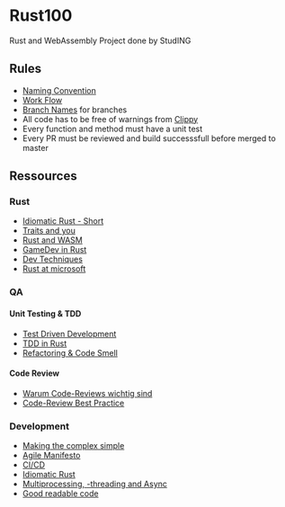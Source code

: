 # Rust100
Rust and WebAssembly Project done by StudING

## Rules
- [Naming Convention](https://doc.rust-lang.org/1.0.0/style/style/naming/README.html)
- [Work Flow](https://guides.github.com/introduction/flow/)
- [Branch Names](https://deepsource.io/blog/git-branch-naming-conventions/) for branches
- All code has to be free of warnings from [Clippy](https://github.com/rust-lang/rust-clippy)
- Every function and method must have a unit test
- Every PR must be reviewed and build successsfull before merged to master


## Ressources
### Rust
- [Idiomatic Rust - Short](https://www.youtube.com/watch?v=0zOg8_B71gE)
- [Traits and you](https://www.youtube.com/watch?v=grU-4u0Okto)
- [Rust and WASM](https://www.youtube.com/watch?v=CMB6AlE1QuI)
- [GameDev in Rust](https://www.youtube.com/watch?v=aKLntZcp27M)
- [Dev Techniques](https://www.youtube.com/watch?v=vqavdUGKeb4)
- [Rust at microsoft](https://www.youtube.com/watch?v=NQBVUjdkLAA)

### QA
#### Unit Testing & TDD
- [Test Driven Development](https://www.youtube.com/watch?v=ILGV5uIKjuI)
- [TDD in Rust](https://www.youtube.com/watch?v=2vBQFIWl36k)
- [Refactoring & Code Smell](https://www.youtube.com/watch?v=D4auWwMsEnY)
#### Code Review
- [Warum Code-Reviews wichtig sind](https://www.atlassian.com/de/agile/software-development/code-reviews)
- [Code-Review Best Practice](https://www.youtube.com/watch?v=a9_0UUUNt-Y)

### Development
- [Making the complex simple](https://www.youtube.com/watch?v=Uwuv05aZ6ug&feature=youtu.be)
- [Agile Manifesto](https://www.atlassian.com/de/agile/manifesto)
- [CI/CD](https://www.atlassian.com/de/continuous-delivery)
- [Idiomatic Rust](https://github.com/mre/idiomatic-rust)
- [Multiprocessing, -threading and Async](https://www.youtube.com/watch?v=9zinZmE3Ogk)
- [Good readable code](https://www.youtube.com/watch?v=wf-BqAjZb8M)

